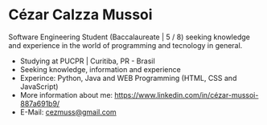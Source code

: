 # Cézar Calzza Mussoi

Software Engineering Student (Baccalaureate | 5 / 8) seeking knowledge and experience in the world of programming and tecnology in general.

- Studying at PUCPR | Curitiba, PR - Brasil
- Seeking knowledge, information and experience
- Experince: Python, Java and  WEB Programming (HTML, CSS and JavaScript)
- More information about me: https://www.linkedin.com/in/cézar-mussoi-887a691b9/
- E-Mail: cezmuss@gmail.com
